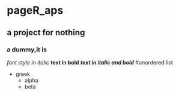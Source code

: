# pageR_aps
## a project for nothing
### a dummy,it is
*font style in italic*
**text in  bold**
***text in italic and bold***
#unordered list
* greek
  * alpha
  * beta
